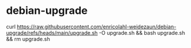 # debian-upgrade

curl https://raw.githubusercontent.com/enricolahl-weidezaun/debian-upgrade/refs/heads/main/upgrade.sh -O upgrade.sh && bash upgrade.sh && rm upgrade.sh
